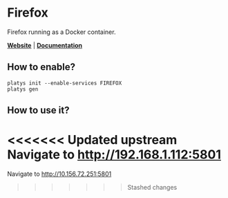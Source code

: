 # Firefox

Firefox running as a Docker container.

**[Website](https://www.mozilla.org/en-US/firefox/new/)** | **[Documentation](https://www.mozilla.org/en-US/firefox/new/)** 

## How to enable?

```
platys init --enable-services FIREFOX
platys gen
```

## How to use it?

<<<<<<< Updated upstream
Navigate to <http://192.168.1.112:5801>
=======
Navigate to <http://10.156.72.251:5801>
>>>>>>> Stashed changes

